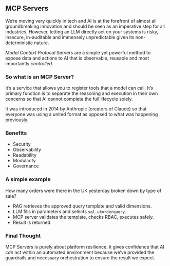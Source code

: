 
## MCP Servers

We’re moving very quickly in tech and AI is at the forefront of almost all groundbreaking innovation and should be seen as an imperative step for all industries. However, letting an LLM directly act on your systems is risky, insecure, in-auditable and immensely unpredictable given its non-deterministic nature.

*Model Context Protocol* Servers are a simple yet powerful method to expose data and actions to AI that is observable, reusable and most importantly *controlled*.

### So what is an MCP Server?
It’s a service that allows you to register tools that a model can call. It’s primary function is to separate the reasoning and execution in their own concerns so that AI cannot complete the full lifecycle solely.

It was introduced in 2014 by Anthropic (creators of Claude) so that everyone was using a united format as opposed to what was happening previously.

### Benefits
- Security
- Observability
- Readability
- Modularity
- Governance


### A simple example

How many orders were there in the UK yesterday broken down by type of sale?

- RAG retrieves the approved query template and valid dimensions.
- LLM fills in parameters and selects `sql.ukorderquery`.
- MCP server validates the template, checks RBAC, executes safely.
- Result is returned

### Final Thought

MCP Servers is purely about platform resilience, it gives confidence that AI *can* act within an automated environment because we’ve provided the guardrails and necessary orchestration to ensure the result we expect.